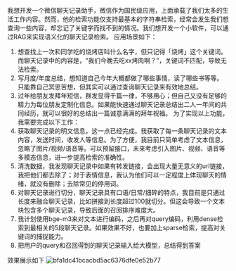 我想开发一个微信聊天记录助手，微信作为国民级应用，上面承载了我们太多的生活工作内容。然而，他的检索功能仅支持最基本的字符串检索，经常会发生我们想查询一些内容，却忘记了关键字而找不到的情况。我们想开发一个小软件，可以通过RAG来实现语义化的聊天记录检索。
应用场景如下：
1. 想查找上一次和同学吃的烧烤店叫什么名字，但只记得「烧烤」这个关键词。而聊天记录中的内容是，“我们今晚去吃xx烤肉啊？”，关键词不匹配，导致无法检索。
2. 写月度/年度总结，想知道自己今年大概都做了哪些事情，读了哪些书等等。只能靠自己冥思苦想，但其实可以通过查询聊天记录来有效地总结。
3. 过年给朋友发拜年短信，群发显得千篇一律，不够用心；但自己又没有足够的精力为每位朋友定制化信息。如果能快速通过聊天记录总结出二人一年间的共同经历，就可以很好的总结出一篇诚意满满的拜年祝福。
为了实现以上功能，我需要完成以下工作：
1. 获取聊天记录的明文信息，这一点已经完成。我获取了每一条聊天记录的文本内容，发送时间，收发人等信息。为了方便，我目前只简单考虑了文本信息，忽略了图片/视频/语音等。可以预留接口，未来考虑引入图片、视频、语音等多模态信息，进一步提高检索的准确性。
2. 清洗数据，我发现聊天记录中如果有转发链接，会出现大量无意义的url链接，我把他们都去除了；对于表情信息，我认为他们可以一定程度上体现聊天的情绪，就没有删除；去除常见的停用词。
3. 对聊天记录进行切分，聊天记录具有口语/日常/细碎的特点，我目前是只通过长度来融合聊天记录，比如拼接到长度超过100就切分。但这会导致一个文本块包含多个聊天记录，导致后面的召回排序难度大。
4. 我计划使用bge-m3来对文本进行编码，之后再对query编码，利用dense检索到最相关的5段聊天记录。如果效果不好，也要加上sparse检索，提高对关键词的捕捉能力。
5. 把用户的query和召回得到的聊天记录输入给大模型，总结得到答案

效果展示如下
![bfa1dc41bcacbd5ac6376dfe0e52b77](https://github.com/user-attachments/assets/beb209f2-9875-49c0-a5d9-9d271bf5c1d6)
